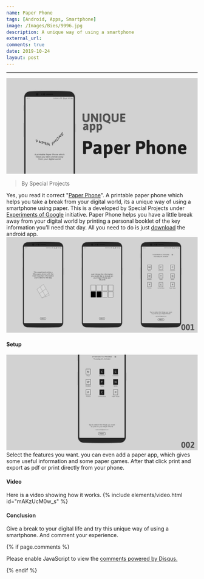 ```yaml
---
name: Paper Phone
tags: [Android, Apps, Smartphone]
image: /Images/Bies/9996.jpg
description: A unique way of using a smartphone
external_url:
comments: true
date: 2019-10-24
layout: post
---
```


---
![alt text](/Images/Bies/9996.jpg "1")
>By Special Projects

Yes, you read it correct "[Paper Phone](https://experiments.withgoogle.com/paper-phone)". A printable paper phone which helps you take a break from your digital world, its a unique way of using a smartphone using paper. This is a developed by Special Projects under [Experiments of Google](https://experiments.withgoogle.com) initiative.
Paper Phone helps you have a little break away from your digital world by printing a personal booklet of the key information you’ll need that day. All you need to do is just [download](https://play.google.com/store/apps/details?id=com.withgoogle.experiments.unplugged) the android app.
![alt text](/Images/Bies/9996-1.jpg "2")

#### **Setup**
![alt text](/Images/Bies/9996-2.jpg "3")
Select the features you want. you can even add a paper app, which gives some useful information and some paper games. After that click print and export as pdf or print directly from your phone.
#### **Video**
Here is a video showing how it works.
{% include elements/video.html id="mAKzUcM0w_s" %}
#### **Conclusion**
Give a break to your digital life and try this unique way of using a smartphone. And comment your experience.

{% if page.comments %}

<div id="disqus_thread"></div>
<script>

/**
*  RECOMMENDED CONFIGURATION VARIABLES: EDIT AND UNCOMMENT THE SECTION BELOW TO INSERT DYNAMIC VALUES FROM YOUR PLATFORM OR CMS.
*  LEARN WHY DEFINING THESE VARIABLES IS IMPORTANT: https://disqus.com/admin/universalcode/#configuration-variables*/
/*
var disqus_config = function () {
this.page.url = PAGE_URL;  // Replace PAGE_URL with your page's canonical URL variable
this.page.identifier = PAGE_IDENTIFIER; // Replace PAGE_IDENTIFIER with your page's unique identifier variable
};
*/
(function() { // DON'T EDIT BELOW THIS LINE
var d = document, s = d.createElement('script');
s.src = 'https://vyshnavgangadharan.disqus.com/embed.js';
s.setAttribute('data-timestamp', +new Date());
(d.head || d.body).appendChild(s);
})();
</script>
<noscript>Please enable JavaScript to view the <a href="https://disqus.com/?ref_noscript">comments powered by Disqus.</a></noscript>

{% endif %}